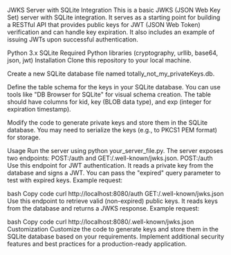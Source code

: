 JWKS Server with SQLite Integration
This is a basic JWKS (JSON Web Key Set) server with SQLite integration. It serves as a starting point for building a RESTful API that provides public keys for JWT (JSON Web Token) verification and can handle key expiration. It also includes an example of issuing JWTs upon successful authentication.

Python 3.x
SQLite
Required Python libraries (cryptography, urllib, base64, json, jwt)
Installation
Clone this repository to your local machine.

Create a new SQLite database file named totally_not_my_privateKeys.db.

Define the table schema for the keys in your SQLite database. You can use tools like "DB Browser for SQLite" for visual schema creation. The table should have columns for kid, key (BLOB data type), and exp (integer for expiration timestamp).

Modify the code to generate private keys and store them in the SQLite database. You may need to serialize the keys (e.g., to PKCS1 PEM format) for storage.

Usage
Run the server using python your_server_file.py.
The server exposes two endpoints: POST:/auth and GET:/.well-known/jwks.json.
POST:/auth
Use this endpoint for JWT authentication.
It reads a private key from the database and signs a JWT.
You can pass the "expired" query parameter to test with expired keys.
Example request:

bash
Copy code
curl http://localhost:8080/auth
GET:/.well-known/jwks.json
Use this endpoint to retrieve valid (non-expired) public keys.
It reads keys from the database and returns a JWKS response.
Example request:

bash
Copy code
curl http://localhost:8080/.well-known/jwks.json
Customization
Customize the code to generate keys and store them in the SQLite database based on your requirements.
Implement additional security features and best practices for a production-ready application.

